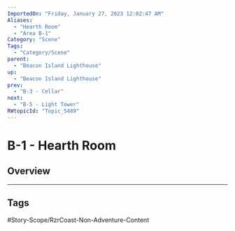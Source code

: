 ```yaml
---
ImportedOn: "Friday, January 27, 2023 12:02:47 AM"
Aliases:
  - "Hearth Room"
  - "Area B-1"
Category: "Scene"
Tags:
  - "Category/Scene"
parent:
  - "Beacon Island Lighthouse"
up:
  - "Beacon Island Lighthouse"
prev:
  - "B-3 - Cellar"
next:
  - "B-5 - Light Tower"
RWtopicId: "Topic_5489"
---
```

# B-1 - Hearth Room
## Overview

---
## Tags
#Story-Scope/RzrCoast-Non-Adventure-Content

